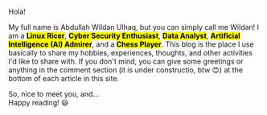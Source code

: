 Hola! 

My full name is Abdullah Wildan Ulhaq, but you can simply call me Wildan! I am a <mark>**Linux Ricer**</mark>, <mark>**Cyber Security Enthusiast**</mark>, <mark>**Data Analyst**</mark>, <mark>**Artificial Intelligence (AI) Admirer**</mark>, and a <mark>**Chess Player**</mark>. This blog is the place I use basically to share my hobbies, experiences, thoughts, and other activities I'd like to share with. If you don't mind, you can give some greetings or anything in the comment section (it is under constructio, btw 😊) at the bottom of each article in this site.

So, nice to meet you, and...    
Happy reading! 😃


